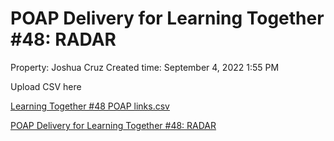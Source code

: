# POAP Delivery for Learning Together #48: RADAR

Property: Joshua Cruz
Created time: September 4, 2022 1:55 PM

Upload CSV here

[Learning Together #48 POAP links.csv](POAP%20Delivery%20for%20Learning%20Together%20#48%20RADAR%203c5a0df605574f26a13f3b4e080954d8/Learning_Together_48_POAP_links.csv)

[POAP Delivery for Learning Together #48: RADAR](POAP%20Delivery%20for%20Learning%20Together%20#48%20RADAR%203c5a0df605574f26a13f3b4e080954d8/POAP%20Delivery%20for%20Learning%20Together%20#48%20RADAR%20c8c95e0c38dd4a56a747c241ae6540a9.csv)